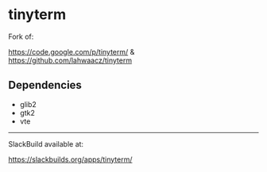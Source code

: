 tinyterm
========

Fork of:

https://code.google.com/p/tinyterm/
&
https://github.com/lahwaacz/tinyterm

Dependencies
------------

- glib2
- gtk2
- vte

---

SlackBuild available at:

https://slackbuilds.org/apps/tinyterm/
